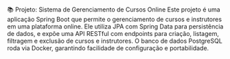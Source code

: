 📚 Projeto: Sistema de Gerenciamento de Cursos Online
Este projeto é uma aplicação Spring Boot que permite o gerenciamento de cursos e instrutores em uma plataforma online. Ele utiliza JPA com Spring Data para persistência de dados, e expõe uma API RESTful com endpoints para criação, listagem, filtragem e exclusão de cursos e instrutores. O banco de dados PostgreSQL roda via Docker, garantindo facilidade de configuração e portabilidade.
